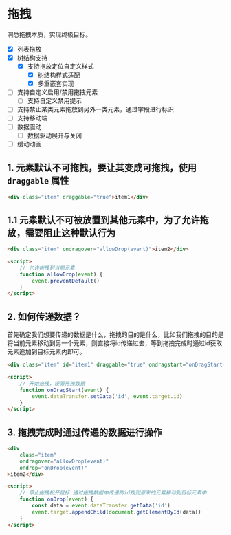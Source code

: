 # 拖拽

洞悉拖拽本质，实现终极目标。

- [x] 列表拖放
- [x] 树结构支持
  - [x] 支持拖放定位自定义样式
	- [x] 树结构样式适配
	- [x] 多重嵌套实现
- [ ] 支持自定义启用/禁用拖拽元素
  - [ ] 支持自定义禁用提示
- [ ] 支持禁止某类元素拖放到另外一类元素，通过字段进行标识
- [ ] 支持移动端
- [ ] 数据驱动
  - [ ] 数据驱动展开与关闭
- [ ] 缓动动画

## 1. 元素默认不可拖拽，要让其变成可拖拽，使用 `draggable` 属性

```html
<div class="item" draggable="true">item1</div>
```

## 1.1 元素默认不可被放置到其他元素中，为了允许拖放，需要阻止这种默认行为

```html
<div class="item" ondragover="allowDrop(event)">item2</div>

<script>
	// 允许拖拽到当前元素
	function allowDrop(event) {
		event.preventDefault()
	}
</script>
```

## 2. 如何传递数据？

首先确定我们想要传递的数据是什么，拖拽的目的是什么，比如我们拖拽的目的是将当前元素移动到另一个元素，则直接将id传递过去，等到拖拽完成时通过id获取元素追加到目标元素内即可。

```html
<div class="item" id="item1" draggable="true" ondragstart="onDragStart(event)">item1</div>

<script>
	// 开始拖拽，设置拖拽数据
	function onDragStart(event) {
		event.dataTransfer.setData('id', event.target.id)
	}
</script>
```

## 3. 拖拽完成时通过传递的数据进行操作

```html
<div
	class="item"
	ondragover="allowDrop(event)"
	ondrop="onDrop(event)"
>item2</div>

<script>
	// 停止拖拽松开鼠标 通过拖拽数据中传递的id找到原来的元素移动到目标元素中
	function onDrop(event) {
		const data = event.dataTransfer.getData('id')
		event.target.appendChild(document.getElementById(data))
	}
</script>
```
